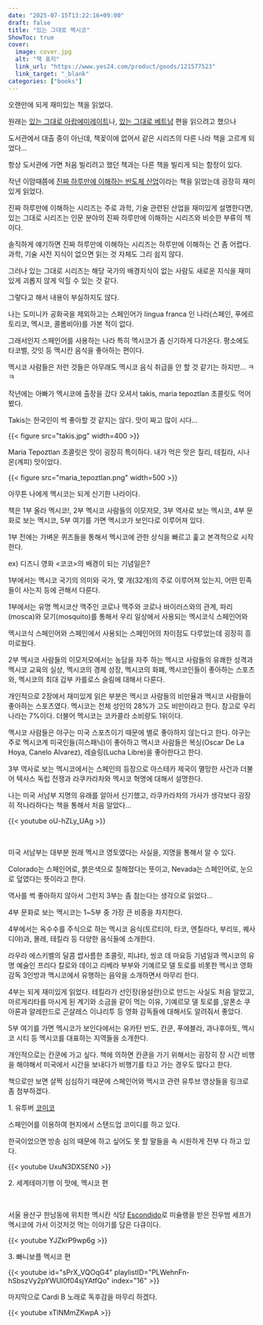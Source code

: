 ```yaml
---
date: "2025-07-15T13:22:16+09:00"
draft: false
title: "있는 그대로 멕시코"
ShowToc: true
cover:
  image: cover.jpg
  alt: "책 표지"
  link_url: "https://www.yes24.com/product/goods/121577523"
  link_target: "_blank"
categories: ["books"]
---
```


오랜만에 되게 재미있는 책을 읽었다.

원래는 [있는 그대로 아랍에미레이트](https://www.yes24.com/product/goods/140536749)나, [있는 그대로 베트남](https://www.yes24.com/product/goods/142271983) 편을 읽으려고 했으나

도서관에서 대출 중이 아닌데, 책꽂이에 없어서 같은 시리즈의 다른 나라 책을 고르게 되었다...

항상 도서관에 가면 처음 빌리려고 했던 책과는 다른 책을 빌리게 되는 함정이 있다.

작년 이맘때쯤에 [진짜 하루만에 이해하는 반도체 산업](https://blog.naver.com/hwhw31/223472240826)이라는 책을 읽었는데 굉장히 재미있게 읽었다.

진짜 하루만에 이해하는 시리즈는 주로 과학, 기술 관련된 산업을 재미있게 설명한다면, 있는 그대로 시리즈는 인문 분야의 진짜 하루만에 이해하는 시리즈와 비슷한 부류의 책이다.

솔직하게 얘기하면 진짜 하루만에 이해하는 시리즈는 하루만에 이해하는 건 좀 어렵다. 과학, 기술 사전 지식이 없으면 읽는 것 자체도 그리 쉽지 않다.

그러나 있는 그대로 시리즈는 해당 국가의 배경지식이 없는 사람도 새로운 지식을 재미있게 괴롭지 않게 익힐 수 있는 것 같다.

그렇다고 해서 내용이 부실하지도 않다.

나는 도미니카 공화국을 제외하고는 스페인어가 lingua franca 인 나라(스페인, 푸에르토리코, 멕시코, 콜롬비아)를 가본 적이 없다.

그래서인지 스페인어를 사용하는 나라 특히 멕시코가 좀 신기하게 다가온다. 평소에도 타코벨, 갓잇 등 멕시칸 음식을 좋아하는 편이다.

멕시코 사람들은 저런 것들은 아무래도 멕시코 음식 취급을 안 할 것 같기는 하지만... ㅋㅋ

작년에는 아빠가 멕시코에 출장을 갔다 오셔서 takis, maria tepoztlan 초콜릿도 먹어 봤다.

Takis는 한국인이 썩 좋아할 것 같지는 않다. 맛이 짜고 많이 시다...

{{< figure src="takis.jpg" width=400 >}}

Maria Tepoztlan 초콜릿은 맛이 굉장히 특이하다. 내가 먹은 맛은 칠리, 테킬라, 시나몬(계피) 맛이었다.

{{< figure src="maria_tepoztlan.png" width=500 >}}

아무튼 나에게 멕시코는 되게 신기한 나라이다.

책은 1부 올라 멕시코!, 2부 멕시코 사람들의 이모저모, 3부 역사로 보는 멕시코, 4부 문화로 보는 멕시코, 5부 여기를 가면 멕시코가 보인다로 이루어져 있다.

1부 전에는 가벼운 퀴즈들을 통해서 멕시코에 관한 상식을 빠르고 훑고 본격적으로 시작한다.

ex) 디즈니 영화 <코코>의 배경이 되는 기념일은?

1부에서는 멕시코 국기의 의미와 국가, 몇 개(32개)의 주로 이루어져 있는지, 어떤 민족들이 사는지 등에 관해서 다룬다.

1부에서는 유명 멕시코산 맥주인 코로나 맥주와 코로나 바이러스와의 관계, 파리(mosca)와 모기(mosquito)를 통해서 우리 일상에서 사용되는 멕시코식 스페인어와

멕시코식 스페인어와 스페인에서 사용되는 스페인어의 차이점도 다루었는데 굉장히 흥미로웠다.

2부 멕시코 사람들의 이모저모에서는 농담을 자주 하는 멕시코 사람들의 유쾌한 성격과 멕시코 교육의 실상, 멕시코의 경제 성장, 멕시코의 화폐, 멕시코인들이 좋아하는 스포츠와, 멕시코의 최대 갑부 카를로스 슬림에 대해서 다룬다.

개인적으로 2장에서 재미있게 읽은 부분은 멕시코 사람들의 비만율과 멕시코 사람들이 좋아하는 스포츠였다. 멕시코는 전체 성인의 28%가 고도 비만이라고 한다. 참고로 우리나라는 7%이다. 더불어 멕시코는 코카콜라 소비량도 1위이다.

멕시코 사람들은 야구는 미국 스포츠이기 때문에 별로 좋아하지 않는다고 한다. 야구는 주로 멕시코계 미국인들(히스패닉)이 좋아하고 멕시코 사람들은 복싱(Oscar De La Hoya, Canelo Alvarez), 레슬링(Lucha Libre)을 좋아한다고 한다.

3부 역사로 보는 멕시코에서는 스페인의 등장으로 아스테카 제국이 멸망한 사건과 더불어 텍사스 독립 전쟁과 라쿠카라차와 멕시코 혁명에 대해서 설명한다.

나는 미국 서남부 지명의 유래를 알아서 신기했고, 라쿠카라차의 가사가 생각보다 굉장히 적나라하다는 책을 통해서 처음 알았다...

{{< youtube oU-hZLy_UAg >}}

<br>

미국 서남부는 대부분 원래 멕시코 영토였다는 사실을, 지명을 통해서 알 수 있다.

Colorado는 스페인어로, 붉은색으로 칠해졌다는 뜻이고, Nevada는 스페인어로, 눈으로 덮였다는 뜻이라고 한다.

역사를 썩 좋아하지 않아서 그런지 3부는 좀 참는다는 생각으로 읽었다...

4부 문화로 보는 멕시코는 1~5부 중 가장 큰 비중을 차지한다.

4부에서는 옥수수를 주식으로 하는 멕시코 음식(토르티야, 타코, 엔칠라다, 부리또, 퀘사디야)과, 몰레, 테킬라 등 다양한 음식들에 소개한다.

라우라 에스키벨의 달콤 쌉사름한 초콜릿, 피냐타, 씽코 데 마요등 기념일과 멕시코의 유명 예술인 프리다 칼로와 데이고 리베라 부부와 기예르모 델 토로를 비롯한 멕시코 영화 감독 3인방과 멕시코에서 유행하는 음악을 소개하면서 마무리 한다.

4부는 되게 재미있게 읽었다. 테킬라가 선인장(용설란)으로 만드는 사실도 처음 알았고, 마르게리타를 마시게 된 계기와 소금을 같이 먹는 이유, 기예르모 델 토로를 ,알폰소 쿠아론과 알레한드로 곤살레스 이냐리투 등 영화 감독들에 대해서도 알려줘서 좋았다.

5부 여기를 가면 멕시코가 보인다에서는 유카탄 반도, 칸쿤, 푸에블라, 과나후아토, 멕시코 시티 등 멕시코를 대표하는 지역들을 소개한다.

개인적으로는 칸쿤에 가고 싶다. 책에 의하면 칸쿤을 가기 위해서는 굉장히 장 시간 비행을 해야해서 미국에서 시간을 보내다가 비행기를 타고 가는 경우도 많다고 한다.

책으로만 보면 살짝 심심하기 때문에 스페인어와 멕시코 관련 유투브 영상들을 링크로 좀 첨부하겠다.

1\. 유투버 [코미코](https://www.youtube.com/channel/UCwTg-6vuMNVKQYX-TgSiC8A)

스페인어를 이용하여 현지에서 스탠드업 코미디를 하고 있다.

한국이었으면 방송 심의 때문에 하고 싶어도 못 할 말들을 속 시원하게 전부 다 하고 있다.

{{< youtube UxuN3DXSEN0 >}}
<br>

2\. 세계테마기행 이 맛에, 멕시코 편

<br>

서울 용산구 한남동에 위치한 멕시칸 식당 [Escondido](https://www.instagram.com/escondido_hannam)로 미슐랭을 받은 진우범 세프가 멕시코에 가서 이것저것 먹는 이야기를 담은 다큐이다.

{{< youtube YJZkrP9wp6g >}}
<br>

3\. 빠니보플 멕시코 편

{{< youtube id="sPrX_VQOqG4" playlistID="PLWehnFn-hSbszVy2pYWUl0f04sjYAtfQo" index="16" >}}
<br>

마지막으로 Cardi B 노래로 독후감을 마무리 하겠다.

{{< youtube xTlNMmZKwpA >}}
